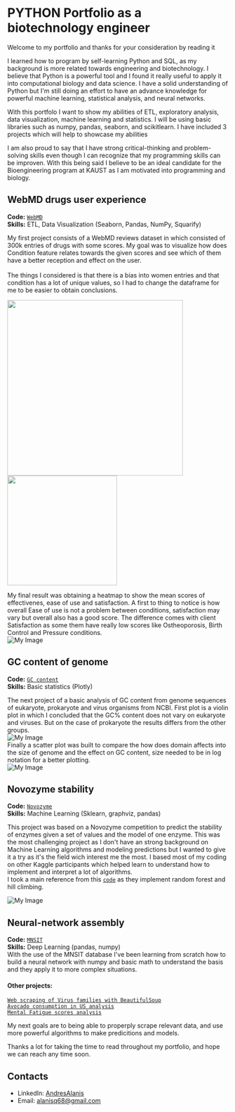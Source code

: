 # PYTHON Portfolio as a biotechnology engineer
Welcome to my portfolio and thanks for your consideration by reading it 

I learned how to program by self-learning Python and SQL, as my background is more related towards engineering and biotechnology. I believe that Python is a powerful tool and I found it really useful to apply it into computational biology and data science. I have a solid understanding of Python but I'm still doing an effort to have an advance knowledge for powerful machine learning, statistical analysis, and neural networks.

With this portfolo I want to show my abilities of ETL, exploratory analysis, data visualization, machine learning and statistics. I will be using basic libraries such as numpy, pandas, seaborn, and scikitlearn. I have included 3 projects which will help to showcase my abilities

I am also proud to say that I have strong critical-thinking and problem-solving skills even though I can recognize that my programming skills can be improven. With this being said I believe to be an ideal candidate for the Bioengineering program at KAUST as I am motivated into programming and biology.

## WebMD drugs user experience
**Code:** [`WebMD`](https://github.com/kuiros7/PORTFOLIO/blob/main/WebMD/WEBMD.ipynb)<br>
**Skills:** ETL, Data Visualization (Seaborn, Pandas, NumPy, Squarify)

My first project consists of a WebMD reviews dataset in which consisted of 300k entries of drugs with some scores. My goal was to visualize how does Condition feature relates towards the given scores and see which of them have a better reception and effect on the user. <br>
<br> The things I considered is that there is a bias into women entries and that condition has a lot of unique values, so I had to change the dataframe for me to be easier to obtain conclusions.

<p float="left">
  <img src="WebMD/Age-distribution.jpg" width="400" />
  <img src="WebMD/donut-age.jpg" width="250" /> 
</p>

My final result was obtaining a heatmap to show the mean scores of effectivenes, ease of use and satisfaction. A first to thing to notice is how overall Ease of use is not a problem between conditions, satisfaction may vary but overall also has a good score. The difference comes with client Satisfaction as some them have really low scores like Ostheoporosis, Birth Control and Pressure conditions. <br>
![My Image](WebMD/heatmap_of-rate2.jpg)

## GC content of genome 
**Code:** [`GC content`](https://github.com/kuiros7/PORTFOLIO/blob/main/Biostatistics/GC%20content.ipynb)<br>
**Skills:** Basic statistics (Plotly)

The next project of a basic analysis of GC content from genome sequences of eukaryote, prokaryote and virus organisms from NCBI. First plot is a violin plot in which I concluded that the GC% content does not vary on eukaryote and viruses. But on the case of prokaryote the results differs from the other groups.<br>
![My Image](Biostatistics/violin_plot.png)<br>
Finally a scatter plot was built to compare the how does domain affects into the size of genome and the effect on GC content, size needed to be in log notation for a better plotting.<br>
![My Image](Biostatistics/scatter_plot.png)<br>

## Novozyme stability
**Code:** [`Novozyme`](https://github.com/kuiros7/PORTFOLIO/blob/main/Novozyme/NOVOZyme.ipynb
) <br>
**Skills:** Machine Learning (Sklearn, graphviz, pandas) <br>

This project was based on a Novozyme competition to predict the stability of enzymes given a set of values and the model of one enzyme. This was the most challenging project as I don't have an strong background on Machine Learning algorithms and modeling predictions but I wanted to give it a try as it's the field wich interest me the most. I based most of my coding on other Kaggle participants which helped learn to understand how to implement and interpret a lot of algorithms.<br>
I took a main reference from this [`code`](https://www.kaggle.com/code/cdeotte/public-lb-1st-place-solution/notebook) as they implement random forest and hill climbing.

![My Image](Novozyme/tree.png)

## Neural-network assembly
**Code:** [`MNSIT`](https://github.com/kuiros7/Neural-Networks/blob/main/MNIST.ipynb) <br>
**Skills:** Deep Learning (pandas, numpy) <br>
With the use of the MNSIT database I've been learning from scratch how to build a neural network with numpy and basic math to understand the basis and they apply it to more complex situations. 

#### Other projects:
[`Web scraping of Virus families with BeautifulSoup`](https://github.com/kuiros7/PORTFOLIO/blob/main/Other%20projects/Viruses.ipynb) <br>
[`Avocado consumption in US analysis`](https://github.com/kuiros7/PORTFOLIO/blob/main/Other%20projects/Avocado%20consumption%20in%20US.ipynb) <br>
[`Mental Fatigue scores analysis`](https://github.com/kuiros7/PORTFOLIO/blob/main/Other%20projects/Mental%20Fatigue%20Scores.ipynb) <br>

My next goals are to being able to properply scrape relevant data, and use more powerful algorithms to make predicitions and models.

Thanks a lot for taking the time to read throughout my portfolio, and hope we can reach any time soon.

## Contacts
- LinkedIn: [AndresAlanis](https://www.linkedin.com/in/andresalanisquiroz/)
- Email: alanisq68@gmail.com
